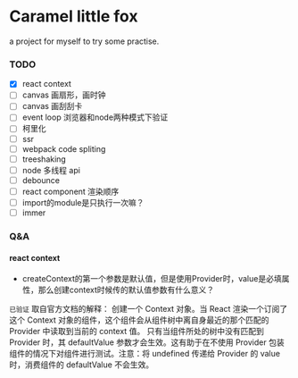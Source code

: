 # Caramel little fox

a project for myself to try some practise.

### TODO

- [x] react context
- [ ] canvas 画扇形，画时钟
- [ ] canvas 画刮刮卡
- [ ] event loop 浏览器和node两种模式下验证
- [ ] 柯里化
- [ ] ssr
- [ ] webpack code spliting
- [ ] treeshaking
- [ ] node 多线程 api
- [ ] debounce
- [ ] react component 渲染顺序
- [ ] import的module是只执行一次嘛？
- [ ] immer

### Q&A

#### react context

- createContext的第一个参数是默认值，但是使用Provider时，value是必填属性，那么创建context时候传的默认值参数有什么意义？

`已验证`
取自官方文档的解释：
创建一个 Context 对象。当 React 渲染一个订阅了这个 Context 对象的组件，这个组件会从组件树中离自身最近的那个匹配的 Provider 中读取到当前的 context 值。
只有当组件所处的树中没有匹配到 Provider 时，其 defaultValue 参数才会生效。这有助于在不使用 Provider 包装组件的情况下对组件进行测试。注意：将 undefined 传递给 Provider 的 value 时，消费组件的 defaultValue 不会生效。

